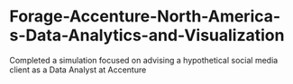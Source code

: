 # Forage-Accenture-North-America-s-Data-Analytics-and-Visualization
Completed a simulation focused on advising a hypothetical social media client  as a Data Analyst at Accenture
